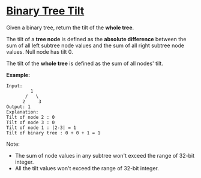 # [Binary Tree Tilt](https://leetcode.com/problems/binary-tree-tilt/description/)
Given a binary tree, return the tilt of the **whole tree**.

The tilt of a **tree node** is defined as the **absolute difference** between the sum of all left subtree node values and the sum of all right subtree node values. Null node has tilt 0.

The tilt of the **whole tree** is defined as the sum of all nodes' tilt.

**Example:**

```
Input:
         1
       /   \
      2     3
Output: 1
Explanation: 
Tilt of node 2 : 0
Tilt of node 3 : 0
Tilt of node 1 : |2-3| = 1
Tilt of binary tree : 0 + 0 + 1 = 1
```
Note:

- The sum of node values in any subtree won't exceed the range of 32-bit integer.
- All the tilt values won't exceed the range of 32-bit integer.
